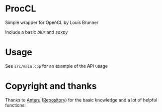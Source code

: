 # ProcCL
Simple wrapper for OpenCL by Louis Brunner

Include a basic *blur* and *saxpy*

# Usage
See `src/main.cpp` for an example of the API usage

# Copyright and thanks
Thanks to [Anteru](https://anteru.net/blog/2012/11/03/2009/index.html) ([Repository](https://bitbucket.org/Anteru/opencltutorial)) for the basic knowledge and a lot of helpful functions!

